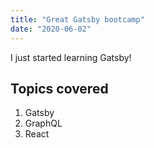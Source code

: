 ```yaml
---
title: "Great Gatsby bootcamp"
date: "2020-06-02"
---
```


I just started learning Gatsby!

## Topics covered

1. Gatsby
2. GraphQL
3. React